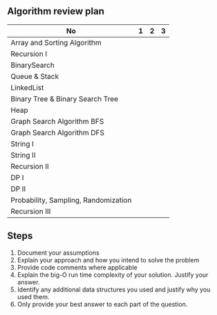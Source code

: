 ## Algorithm review plan

| No                                   | 1   | 2   | 3   |
| ------------------------------------ | --- | --- | --- |
| Array and Sorting Algorithm          |     |
| Recursion I                          |     |     |     |
| BinarySearch                         |     |     |     |
| Queue & Stack                        |     |     |     |
| LinkedList                           |     |     |     |
| Binary Tree & Binary Search Tree     |     |     |     |
| Heap                                 |     |     |     |
| Graph Search Algorithm BFS           |     |     |     |
| Graph Search Algorithm DFS           |     |     |     |
| String I                             |     |     |     |
| String II                            |     |     |     |
| Recursion II                         |     |     |     |
| DP I                                 |     |     |     |
| DP II                                |     |     |     |
| Probability, Sampling, Randomization |     |     |     |
| Recursion III                        |     |     |     |

## Steps

1. Document your assumptions
2. Explain your approach and how you intend to solve the problem
3. Provide code comments where applicable
4. Explain the big-O run time complexity of your solution. Justify your answer.
5. Identify any additional data structures you used and justify why you used them.
6. Only provide your best answer to each part of the question.
